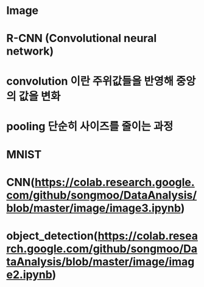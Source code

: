 # Image 
# R-CNN (Convolutional neural network)
# convolution 이란 주위값들을 반영해 중앙의 값을 변화
# pooling  단순히 사이즈를 줄이는 과정
# MNIST
# CNN(https://colab.research.google.com/github/songmoo/DataAnalysis/blob/master/image/image3.ipynb)
# object_detection(https://colab.research.google.com/github/songmoo/DataAnalysis/blob/master/image/image2.ipynb)
